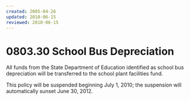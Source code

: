 ```yaml
---
created: 2005-04-26
updated: 2010-06-15
reviewed: 2010-06-15
---
```


# 0803.30 School Bus Depreciation

All funds from the State Department of Education identified as school bus depreciation will be transferred to the
school plant facilities fund.

This policy will be suspended beginning July 1, 2010; the suspension will automatically sunset June 30, 2012.
